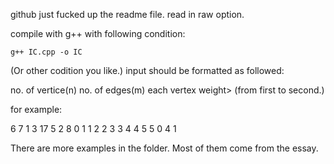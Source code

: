 github just fucked up the readme file. read in raw option.

compile with g++ with following condition:

	g++ IC.cpp -o IC

(Or other codition you like.)
input should be formatted as followed:

no. of vertice(n)
no. of edges(m)
each vertex weight>
<each edges>(from first to second.)

for example:

6
7
1 3 17 5 2 8
0 1
1 2
2 3
3 4
4 5
5 0
4 1

There are more examples in the folder. Most of them come from the essay.
